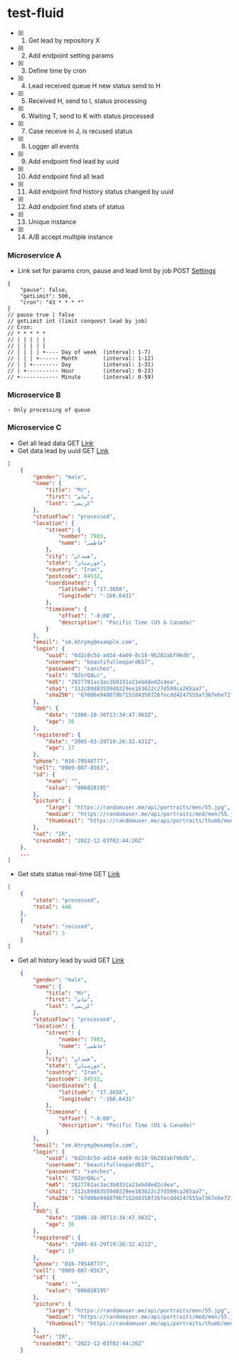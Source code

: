 # test-fluid

- [x] 1. Get lead by repository X
- [x] 2. Add endpoint setting params
- [x] 3. Define time by cron
- [x] 4. Lead received queue H new status send to H
- [x] 5. Received H, send to I, status processing
- [x] 6. Waiting T, send to K with status processed
- [x] 7. Case receive in J, is recused status
- [x] 8. Logger all events
- [x] 9. Add endpoint find lead by uuid
- [x] 10. Add endpoint find all lead
- [x] 11. Add endpoint find history status changed by uuid
- [x] 12. Add endpoint find stats of status
- [x] 13. Unique instance
- [x] 14. A/B accept multiple instance


### Microservice A
- Link set for params cron, pause and lead limit by job POST [Settings](http://localhost:8080/setting)
```
{
    "pause": false,
    "getLimit": 500,
    "cron": "43 * * * *"
}
// pause true | false
// getLimit int (limit conquest lead by job)
// Cron:
// * * * * *
// | | | | |
// | | | | |
// | | | | +---- Day of week  (interval: 1-7)
// | | | +------ Month        (interval: 1-12)
// | | +-------- Day          (interval: 1-31)
// | +---------- Hour         (interval: 0-23)
// +------------ Minute       (interval: 0-59)
```

### Microservice B
```
- Only processing of queue
```

### Microservice C
- Get all lead data GET [Link](http://localhost:8081/lead/all)
- Get data lead by uuid GET [Link](http://localhost:8081/lead/fff693bc-f5e9-48de-ab2b-9e83d39fa2c3)
```json
[
    {
        "gender": "male",
        "name": {
            "title": "Mr",
            "first": "سام",
            "last": "کریمی"
        },
        "statusFlow": "processed",
        "location": {
            "street": {
                "number": 7983,
                "name": "فاطمی"
            },
            "city": "همدان",
            "state": "خوزستان",
            "country": "Iran",
            "postcode": 84532,
            "coordinates": {
                "latitude": "17.3658",
                "longitude": "-166.6431"
            },
            "timezone": {
                "offset": "-8:00",
                "description": "Pacific Time (US & Canada)"
            }
        },
        "email": "sm.khrymy@example.com",
        "login": {
            "uuid": "6d2c8c5d-ad34-4a69-8c18-9b282abf96db",
            "username": "beautifulleopard657",
            "password": "sanchez",
            "salt": "OZorQALc",
            "md5": "2827781ac3ac3b0331a21ebdded2c4ea",
            "sha1": "312c89d83559d0229ee183622c27d599ca265aa7",
            "sha256": "67006e948879b7152d4350726fecdd4247555a7367e6e72fe5ff55c492844f95"
        },
        "dob": {
            "date": "1986-10-30T13:34:47.963Z",
            "age": 36
        },
        "registered": {
            "date": "2005-03-29T19:26:32.421Z",
            "age": 17
        },
        "phone": "016-79548777",
        "cell": "0909-087-8563",
        "id": {
            "name": "",
            "value": "086028195"
        },
        "picture": {
            "large": "https://randomuser.me/api/portraits/men/55.jpg",
            "medium": "https://randomuser.me/api/portraits/med/men/55.jpg",
            "thumbnail": "https://randomuser.me/api/portraits/thumb/men/55.jpg"
        },
        "nat": "IR",
        "createdAt": "2022-12-03T02:44:26Z"
    },
    ...
]
```

- Get stats status real-time GET [Link](http://localhost:8081/datalogger/stats)
```json
[
    {
        "state": "processed",
        "total": 446
    },
    {
        "state": "recused",
        "total": 3
    }
]
```

- Get all history lead by uuid GET [Link](http://localhost:8081/datalogger/6d2c8c5d-ad34-4a69-8c18-9b282abf96db)
```json
    {
        "gender": "male",
        "name": {
            "title": "Mr",
            "first": "سام",
            "last": "کریمی"
        },
        "statusFlow": "processed",
        "location": {
            "street": {
                "number": 7983,
                "name": "فاطمی"
            },
            "city": "همدان",
            "state": "خوزستان",
            "country": "Iran",
            "postcode": 84532,
            "coordinates": {
                "latitude": "17.3658",
                "longitude": "-166.6431"
            },
            "timezone": {
                "offset": "-8:00",
                "description": "Pacific Time (US & Canada)"
            }
        },
        "email": "sm.khrymy@example.com",
        "login": {
            "uuid": "6d2c8c5d-ad34-4a69-8c18-9b282abf96db",
            "username": "beautifulleopard657",
            "password": "sanchez",
            "salt": "OZorQALc",
            "md5": "2827781ac3ac3b0331a21ebdded2c4ea",
            "sha1": "312c89d83559d0229ee183622c27d599ca265aa7",
            "sha256": "67006e948879b7152d4350726fecdd4247555a7367e6e72fe5ff55c492844f95"
        },
        "dob": {
            "date": "1986-10-30T13:34:47.963Z",
            "age": 36
        },
        "registered": {
            "date": "2005-03-29T19:26:32.421Z",
            "age": 17
        },
        "phone": "016-79548777",
        "cell": "0909-087-8563",
        "id": {
            "name": "",
            "value": "086028195"
        },
        "picture": {
            "large": "https://randomuser.me/api/portraits/men/55.jpg",
            "medium": "https://randomuser.me/api/portraits/med/men/55.jpg",
            "thumbnail": "https://randomuser.me/api/portraits/thumb/men/55.jpg"
        },
        "nat": "IR",
        "createdAt": "2022-12-03T02:44:26Z"
    }
```
